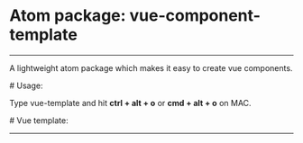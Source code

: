 # Atom package: vue-component-template
<hr/>
<p>A lightweight atom package which makes it easy to create vue components.</p>
# Usage:
<p> Type vue-template and hit <b>ctrl + alt + o</b> or <b>cmd + alt + o</b> on MAC.</p>
# Vue template:
<hr/>
<template lang="html">
  <div class="component-wrapper">
    <p>I'm a new vue component.</p>
  </div>
</template>

<script>
    export default {
        mounted() {
            console.log('New component mounted.')
        }
    }
</script>

<style lang="css">
</style>
